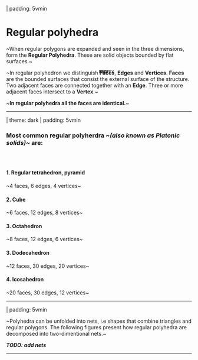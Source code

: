 
| padding: 5vmin

# Regular polyhedra

~When regular polygons are expanded and seen in the three dimensions, form the **Regular Polyhedra**. These are solid objects bounded by flat surfaces.~

<center>
    <f-scene3 style="position:relative;" isometric class="crisp">
        <f-box3 rotation="20 30 0" scale="1.5"  />
        <div style="z-index:8; position:absolute; top:0; left:0; width:100%; height:100%; font-family:var(--font-mono); font-weight:400; font-size:75%;">
            <div style="position:absolute; top:12%; left:17%;">EDGE</div>
            <div style="position:absolute; top:60%; left:30%; color:var(--white)">FACE</div>
            <div style="position:absolute; top:23%; left:94%;">VERTEX</div>
        </div>
    </f-scene3>
</center>

~In regular polyhedron we distinguish **Faces**, **Edges** and **Vertices**. **Faces** are the bounded surfaces that consist the external surface of the structure. Two adjacent faces are connected together with an **Edge**. Three or more adjacent faces intersect to a **Vertex**.~

~**In regular polyhedra all the faces are identical.**~


---

| theme: dark
| padding: 5vmin


### Most common regular polyherdra ~*(also known as Platonic solids)*~ are:

### &nbsp;

#### 1. Regular tetrahedron, pyramid
~4 faces, 6 edges, 4 vertices~

<center>
    <f-scene3 isometric>
        <f-polyhedron3 hedron="Tetrahedron" rotation="34 -31 0" scale="1.75" />
        <!-- <f-hedron3 :shading="true" :height="1" :strokeWidth="0" :count="4" rotation="-30 0 60" scale="1.5"  /> -->
    </f-scene3>
</center>


#### 2. Cube
~6 faces, 12 edges, 8 vertices~

<center>
    <f-scene3 isometric class="crisp">
        <f-box3 rotation="20 30 0" scale="1.5" />
    </f-scene3>
</center>


#### 3. Octahedron
~8 faces, 12 edges, 6 vertices~

<center>
    <f-scene3 isometric>
         <f-polyhedron3 hedron="Octahedron" rotation="-80 8 45" scale="1.65" :opacity="1" />
    </f-scene3>
</center>


#### 3. Dodecahedron
~12 faces, 30 edges, 20 vertices~

<center>
    <f-scene3 isometric class="crisp">
        <f-polyhedron3 hedron="Dodecahedron" rotation="0 10 20" scale="1.5" />
    </f-scene3>
</center>


#### 4. Icosahedron
~20 faces, 30 edges, 12 vertices~

<center>
    <f-scene3 isometric>
        <f-polyhedron3 hedron="Icosahedron" rotation="0 10 20" scale="1.5" />
    </f-scene3>
</center>




---

| padding: 5vmin

~Polyhedra can be unfolded into nets, i.e shapes that combine triangles and regular polygons. The following figures present how regular polyhedra are decomposed into two-dimentional nets.~

***TODO: add nets***


---




